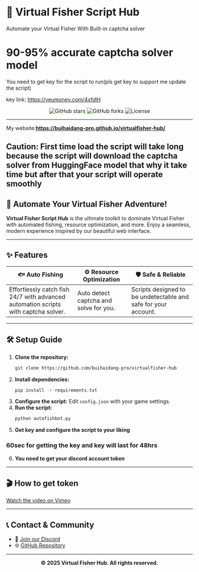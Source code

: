 # 🎣 Virtual Fisher Script Hub

Automate your Virtual Fisher With Built-in captcha solver

# 90-95% accurate captcha solver model

You need to get key for the script to run(pls get key to support me update the script)

key link: https://yeumoney.com/4xfdlH

<p align="center">
  <img src="https://img.shields.io/github/stars/buihaidang-pro/virtualfisher-hub?style=for-the-badge" alt="GitHub stars">
  <img src="https://img.shields.io/github/forks/buihaidang-pro/virtualfisher-hub?style=for-the-badge" alt="GitHub forks">
  <img src="https://img.shields.io/github/license/buihaidang-pro/virtualfisher-hub?style=for-the-badge" alt="License">
</p>

---

My website:**https://buihaidang-pro.github.io/virtualfisher-hub/**

## **Caution: First time load the script will take long because the script will download the captcha solver from HuggingFace model that why it take time but after that your script will operate smoothly**

## 🚀 Automate Your Virtual Fisher Adventure!

**Virtual Fisher Script Hub** is the ultimate toolkit to dominate Virtual Fisher with automated fishing, resource optimization, and more. Enjoy a seamless, modern experience inspired by our beautiful web interface.

---

## ✨ Features

<div align="center">

| 🐟 **Auto Fishing**         | ⚙️ **Resource Optimization** | 🛡️ **Safe & Reliable**        |
|----------------------------|------------------------------|-------------------------------|
| Effortlessly catch fish 24/7 with advanced automation scripts with captcha solver. | Auto detect captcha and solve for you. | Scripts designed to be undetectable and safe for your account. |

</div>

---

## 🛠️ Setup Guide

1. **Clone the repository:**
   ```bash
   git clone https://github.com/buihaidang-pro/virtualfisher-hub
   ```
2. **Install dependencies:**
   ```bash
   pip install -r requirements.txt
   ```
3. **Configure the script:**
   Edit `config.json` with your game settings.
4. **Run the script:**
   ```bash
   python autofishbot.py
   ```
5. **Get key and configure the script to your liking**

 ###  60sec for getting the key and key will last for 48hrs

6. **You need to get your discord account token**
---


## 🎬 How to get token

[Watch the video on Vimeo](https://player.vimeo.com/video/1095908667?badge=0&autopause=0&player_id=0&app_id=58479)

---


## 📞 Contact & Community

- 💬 [Join our Discord](https://discord.gg/hSHqqzbN3B)
- 🌐 [GitHub Repository](https://github.com/buihaidang-pro/virtualfisher-hub)

---

<p align="center">
  <b>© 2025 Virtual Fisher Hub. All rights reserved.</b>
</p>
